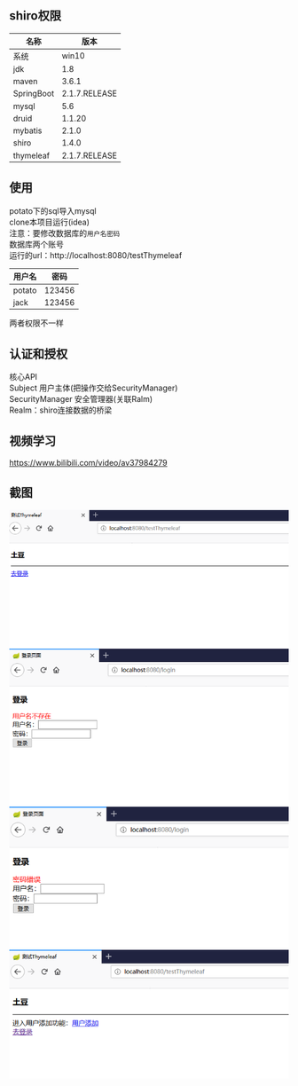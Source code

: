 ## shiro权限
|名称|版本|
|----|----|
|系统|win10|
|jdk|1.8|
|maven|3.6.1|
|SpringBoot|2.1.7.RELEASE|
|mysql|5.6|
|druid|1.1.20|
|mybatis|2.1.0|
|shiro|1.4.0|
|thymeleaf|2.1.7.RELEASE|

## 使用
potato下的sql导入mysql  
clone本项目运行(idea)  
注意：要修改数据库的`用户名密码`  
数据库两个账号  
运行的url：http://localhost:8080/testThymeleaf  

|用户名|密码|
|----|----|
|potato|123456|
|jack|123456|
两者权限不一样

## 认证和授权
核心API  
Subject 用户主体(把操作交给SecurityManager)  
SecurityManager 安全管理器(关联Ralm)  
Realm：shiro连接数据的桥梁


## 视频学习
https://www.bilibili.com/video/av37984279

## 截图
![](potato/1.png)
![](potato/2.png)
![](potato/3.png)
![](potato/4.png)